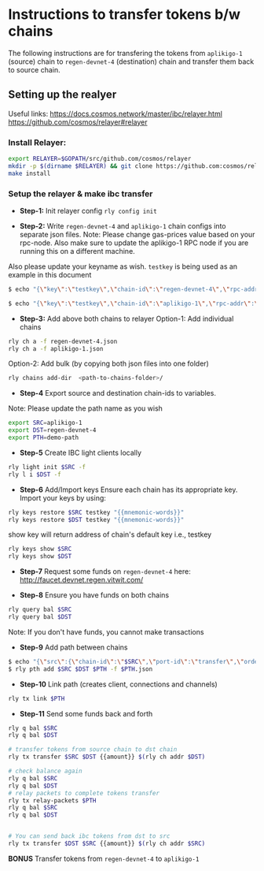 # Instructions to transfer tokens b/w chains

The following instructions are for transfering the tokens from `aplikigo-1` (source) chain to `regen-devnet-4` (destination) chain and transfer them back to source chain.

## Setting up the realyer

Useful links: https://docs.cosmos.network/master/ibc/relayer.html
https://github.com/cosmos/relayer#relayer

### Install Relayer:
```sh
export RELAYER=$GOPATH/src/github.com/cosmos/relayer
mkdir -p $(dirname $RELAYER) && git clone https://github.com:cosmos/relayer $RELAYER && cd $RELAYER
make install
```

### Setup the relayer & make ibc transfer
- **Step-1:** Init relayer config
`rly config init`

- **Step-2:** Write `regen-devnet-4` and `aplikigo-1` chain configs into separate json files.
Note: Please change gas-prices value based on your rpc-node. Also make sure to update the aplikigo-1 RPC node if you are running this on a different machine.

Also please update your keyname as wish. `testkey` is being used as an example in this document

```sh
$ echo "{\"key\":\"testkey\",\"chain-id\":\"regen-devnet-4\",\"rpc-addr\":\"http://18.220.101.192:26657\",\"account-prefix\":\"regen:\",\"gas-adjustment\":1.5,\"gas-prices\":\"0.025uregen\",\"trusting-period\":\"336h\"}" > regen-devnet-4.json

$ echo "{\"key\":\"testkey\",\"chain-id\":\"aplikigo-1\",\"rpc-addr\":\"http://localhost:26657\",\"account-prefix\":\"regen:\",\"gas-adjustment\":1.5,\"gas-prices\":\"0.025utree\",\"trusting-period\":\"336h\"}" > aplikigo-1.json
```
- **Step-3:** Add above both chains to relayer
Option-1: Add individual chains
```sh
rly ch a -f regen-devnet-4.json
rly ch a -f aplikigo-1.json
```
Option-2: Add bulk (by copying both json files into one folder)
```sh
rly chains add-dir  <path-to-chains-folder>/
```
- **Step-4** Export source and destination chain-ids to variables.

Note: Please update the path name as you wish
```sh
export SRC=aplikigo-1
export DST=regen-devnet-4
export PTH=demo-path
```
- **Step-5** Create IBC light clients locally
```sh
rly light init $SRC -f 
rly l i $DST -f
```
- **Step-6** Add/Import keys
Ensure each chain has its appropriate key. Import your keys by using:
```sh
rly keys restore $SRC testkey "{{mnemonic-words}}"
rly keys restore $DST testkey "{{mnemonic-words}}"
```
show key will return address of chain's default key i.e., testkey
```sh
rly keys show $SRC
rly keys show $DST
```

- **Step-7** Request some funds on `regen-devnet-4` here: http://faucet.devnet.regen.vitwit.com/

- **Step-8** Ensure you have funds on both chains
```sh
rly query bal $SRC
rly query bal $DST
```

Note: If you don't have funds, you cannot make transactions

- **Step-9** Add path between chains
```sh
$ echo "{\"src\":{\"chain-id\":\"$SRC\",\"port-id\":\"transfer\",\"order\":\"unordered\",\"version\":\"ics20-1\"},\"dst\":{\"chain-id\":\"$DST\",\"port-id\":\"transfer\",\"order\":\"unordered\",\"version\":\"ics20-1\"},\"strategy\":{\"type\":\"naive\"}}" > $PTH.json
$ rly pth add $SRC $DST $PTH -f $PTH.json
```

- **Step-10** Link path (creates client, connections and channels)
```sh
rly tx link $PTH
```

- **Step-11** Send some funds back and forth
```sh
rly q bal $SRC
rly q bal $DST

# transfer tokens from source chain to dst chain
rly tx transfer $SRC $DST {{amount}} $(rly ch addr $DST)

# check balance again
rly q bal $SRC
rly q bal $DST
# relay packets to complete tokens transfer
rly tx relay-packets $PTH
rly q bal $SRC
rly q bal $DST


# You can send back ibc tokens from dst to src
rly tx transfer $DST $SRC {{amount}} $(rly ch addr $SRC)
```

**BONUS** Transfer tokens from `regen-devnet-4` to `aplikigo-1`